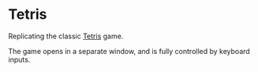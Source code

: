 # Tetris

Replicating the classic <a href="https://tetris.com">Tetris</a> game.

The game opens in a separate window, and is fully controlled by keyboard inputs.
